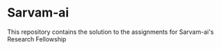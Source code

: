 # Sarvam-ai
This repository contains the solution to the assignments for Sarvam-ai's Research Fellowship
